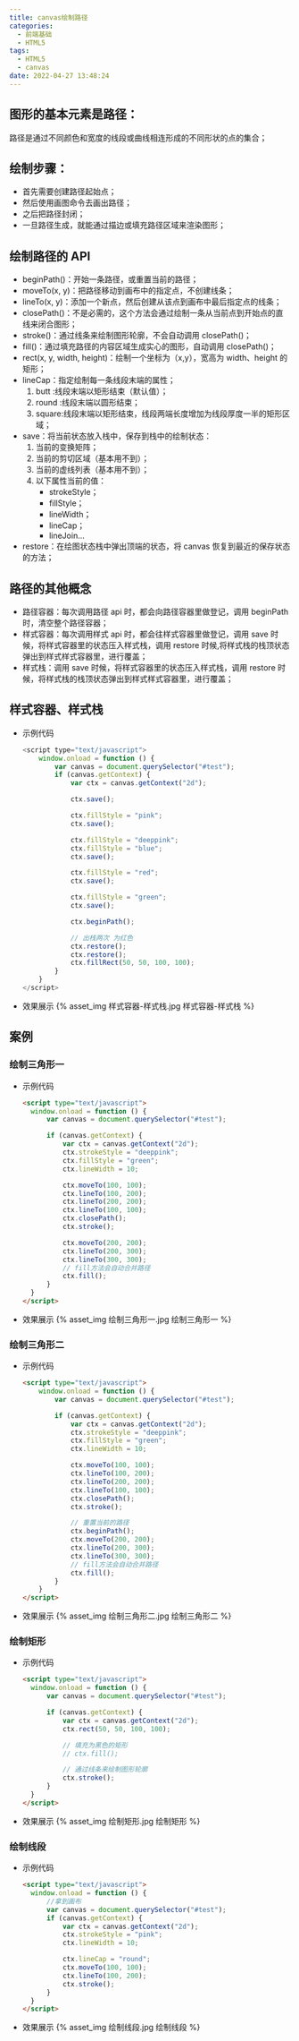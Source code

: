 ```yaml
---
title: canvas绘制路径
categories:
  - 前端基础
  - HTML5
tags:
  - HTML5
  - canvas
date: 2022-04-27 13:48:24
---
```


## 图形的基本元素是路径：

路径是通过不同颜色和宽度的线段或曲线相连形成的不同形状的点的集合；

## 绘制步骤：

- 首先需要创建路径起始点；
- 然后使用画图命令去画出路径；
- 之后把路径封闭；
- 一旦路径生成，就能通过描边或填充路径区域来渲染图形；

## 绘制路径的 API

- beginPath()：开始一条路径，或重置当前的路径；
- moveTo(x, y)：把路径移动到画布中的指定点，不创建线条；
- lineTo(x, y)：添加一个新点，然后创建从该点到画布中最后指定点的线条；
- closePath()：不是必需的，这个方法会通过绘制一条从当前点到开始点的直线来闭合图形；
- stroke()：通过线条来绘制图形轮廓，不会自动调用 closePath()；
- fill()：通过填充路径的内容区域生成实心的图形，自动调用 closePath()；
- rect(x, y, width, height)：绘制一个坐标为（x,y），宽高为 width、height 的矩形；
- lineCap：指定绘制每一条线段末端的属性；
  1. butt :线段末端以矩形结束（默认值）；
  2. round :线段末端以圆形结束；
  3. square:线段末端以矩形结束，线段两端长度增加为线段厚度一半的矩形区域；
- save：将当前状态放入栈中，保存到栈中的绘制状态：
  1. 当前的变换矩阵；
  2. 当前的剪切区域（基本用不到）；
  3. 当前的虚线列表（基本用不到）；
  4. 以下属性当前的值：
     - strokeStyle；
     - fillStyle；
     - lineWidth；
     - lineCap；
     - lineJoin...
- restore：在绘图状态栈中弹出顶端的状态，将 canvas 恢复到最近的保存状态的方法；

## 路径的其他概念

- 路径容器：每次调用路径 api 时，都会向路径容器里做登记，调用 beginPath 时，清空整个路径容器；
- 样式容器：每次调用样式 api 时，都会往样式容器里做登记，调用 save 时候，将样式容器里的状态压入样式栈，调用 restore 时候,将样式栈的栈顶状态弹出到样式样式容器里，进行覆盖；
- 样式栈：调用 save 时候，将样式容器里的状态压入样式栈，调用 restore 时候，将样式栈的栈顶状态弹出到样式样式容器里，进行覆盖；

## 样式容器、样式栈
- 示例代码
  ```javascript
  <script type="text/javascript">
      window.onload = function () {
          var canvas = document.querySelector("#test");
          if (canvas.getContext) {
              var ctx = canvas.getContext("2d");

              ctx.save();

              ctx.fillStyle = "pink";
              ctx.save();

              ctx.fillStyle = "deeppink";
              ctx.fillStyle = "blue";
              ctx.save();

              ctx.fillStyle = "red";
              ctx.save();

              ctx.fillStyle = "green";
              ctx.save();

              ctx.beginPath();

              // 出栈两次 为红色
              ctx.restore();
              ctx.restore();
              ctx.fillRect(50, 50, 100, 100);
          }
      }
  </script>
  ```
- 效果展示
  {% asset_img 样式容器-样式栈.jpg 样式容器-样式栈 %}

## 案例
### 绘制三角形一
- 示例代码
  ```HTML
  <script type="text/javascript">
    window.onload = function () {
        var canvas = document.querySelector("#test");

        if (canvas.getContext) {
            var ctx = canvas.getContext("2d");
            ctx.strokeStyle = "deeppink";
            ctx.fillStyle = "green";
            ctx.lineWidth = 10;

            ctx.moveTo(100, 100);
            ctx.lineTo(100, 200);
            ctx.lineTo(200, 200);
            ctx.lineTo(100, 100);
            ctx.closePath();
            ctx.stroke();

            ctx.moveTo(200, 200);
            ctx.lineTo(200, 300);
            ctx.lineTo(300, 300);
            // fill方法会自动合并路径
            ctx.fill();
        }
    }
  </script>
  ```
- 效果展示
  {% asset_img 绘制三角形一.jpg 绘制三角形一 %}
### 绘制三角形二
- 示例代码
  ```HTML
  <script type="text/javascript">
      window.onload = function () {
          var canvas = document.querySelector("#test");
  
          if (canvas.getContext) {
              var ctx = canvas.getContext("2d");
              ctx.strokeStyle = "deeppink";
              ctx.fillStyle = "green";
              ctx.lineWidth = 10;
  
              ctx.moveTo(100, 100);
              ctx.lineTo(100, 200);
              ctx.lineTo(200, 200);
              ctx.lineTo(100, 100);
              ctx.closePath();
              ctx.stroke();
  
              // 重置当前的路径
              ctx.beginPath();
              ctx.moveTo(200, 200);
              ctx.lineTo(200, 300);
              ctx.lineTo(300, 300);
              // fill方法会自动合并路径
              ctx.fill();
          }
      }
  </script>
  ```
- 效果展示
  {% asset_img 绘制三角形二.jpg 绘制三角形二 %}
### 绘制矩形
- 示例代码
  ```HTML
  <script type="text/javascript">
    window.onload = function () {
        var canvas = document.querySelector("#test");

        if (canvas.getContext) {
            var ctx = canvas.getContext("2d");
            ctx.rect(50, 50, 100, 100);

            // 填充为黑色的矩形
            // ctx.fill();

            // 通过线条来绘制图形轮廓
            ctx.stroke();
        }
    }
  </script>
  ```
- 效果展示
  {% asset_img 绘制矩形.jpg 绘制矩形 %}
### 绘制线段
- 示例代码
  ```HTML
  <script type="text/javascript">
    window.onload = function () {
        //拿到画布
        var canvas = document.querySelector("#test");
        if (canvas.getContext) {
            var ctx = canvas.getContext("2d");
            ctx.strokeStyle = "pink";
            ctx.lineWidth = 10;

            ctx.lineCap = "round";
            ctx.moveTo(100, 100);
            ctx.lineTo(100, 200);
            ctx.stroke();
        }
    }
  </script>
  ```
- 效果展示
  {% asset_img 绘制线段.jpg 绘制线段 %}
